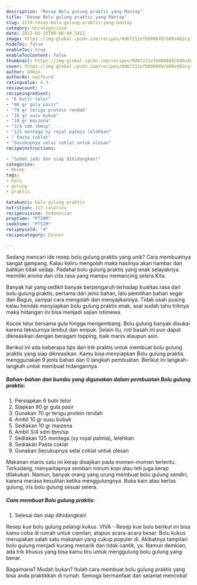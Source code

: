 ```yaml
---
description: "Resep Bolu gulung praktis yang Mantap"
title: "Resep Bolu gulung praktis yang Mantap"
slug: 2278-resep-bolu-gulung-praktis-yang-mantap
category: Uncategorized
date: 2022-05-25T08:08:04.541Z
image: https://img-global.cpcdn.com/recipes/0d6f211efb000849/680x482cq70/bolu-gulung-praktis-foto-resep-utama.jpg
hideToc: false
enableToc: true
enableTocContent: false
thumbnail: https://img-global.cpcdn.com/recipes/0d6f211efb000849/680x482cq70/bolu-gulung-praktis-foto-resep-utama.jpg
cover: https://img-global.cpcdn.com/recipes/0d6f211efb000849/680x482cq70/bolu-gulung-praktis-foto-resep-utama.jpg
author: Admin
authorAv: notfound
ratingvalue: 4.3
reviewcount: 7
recipeingredient:
- "6 butir telor"
- "90 gr gula pasir"
- "70 gr terigu protein rendah"
- "10 gr susu bubuk"
- "10 gr maizena"
- "3/4 sdm tbmsp"
- "125 mentega sy royal palmia lelehkan"
- " Pasta coklat"
- "Secukupnya selai coklat untuk olesan"
recipeinstructions:

- "Sudah jadi dan siap dihidangkan!"
categories:
- Resep
tags:
- bolu
- gulung
- praktis

katakunci: bolu gulung praktis 
nutrition: 117 calories
recipecuisine: Indonesian
preptime: "PT20M"
cooktime: "PT52M"
recipeyield: "4"
recipecategory: Dinner

---
```





Sedang mencari ide resep bolu gulung praktis yang unik? Cara membuatnya sangat gampang. Kalau keliru mengolah maka hasilnya akan hambar dan bahkan tidak sedap. Padahal bolu gulung praktis yang enak selayaknya memiliki aroma dan cita rasa yang mampu memancing selera Kita.





Banyak hal yang sedikit banyak berpengaruh terhadap kualitas rasa dari bolu gulung praktis, pertama dari jenis bahan, lalu pemilihan bahan segar dan Bagus, sampai cara mengolah dan menyajikannya. Tidak usah pusing kalau hendak menyiapkan bolu gulung praktis enak,      asal sudah tahu triknya maka hidangan ini bisa menjadi sajian istimewa.














Kocok telur bersama gula hingga mengembang. Bolu gulung banyak disukai karena teksturnya lembut dan empuk. Selain itu, roti basah ini pun dapat dikreasikan dengan beragam topping, baik manis ataupun asin.






Berikut ini ada beberapa tips dan trik praktis untuk membuat bolu gulung praktis yang siap dikreasikan. Kamu bisa menyiapkan Bolu gulung praktis menggunakan 9 jenis bahan dan 0 langkah pembuatan. Berikut ini langkah-langkah untuk membuat hidangannya.

<!--inarticleads1-->

##### Bahan-bahan dan bumbu yang digunakan dalam pembuatan Bolu gulung praktis:

1. Persiapkan 6 butir telor
1. Siapkan 90 gr gula pasir
1. Gunakan 70 gr terigu protein rendah
1. Ambil 10 gr susu bubuk
1. Sediakan 10 gr maizena
1. Ambil 3/4 sdm tbm/sp
1. Sediakan 125 mentega (sy royal palmia), lelehkan
1. Sediakan  Pasta coklat
1. Gunakan Secukupnya selai coklat untuk olesan


Makanan manis satu ini kerap disajikan pada momen-momen tertentu. Terkadang, menyantapnya sembari minum kopi atau teh juga kerap dilakukan. Namun, banyak orang yang urung membuat bolu gulung sendiri, karena merasa kesulitan ketika menggulungnya. Buka kain atau kertas gulung, iris bolu gulung sesuai selera. 

<!--inarticleads2-->

##### Cara membuat Bolu gulung praktis:


1. Selesai dan siap dihidangkan!

Resep kue bolu gulung pelangi kukus. VIVA - Resep kue bolu berikut ini bisa kamu coba di rumah untuk camilan, atapun acara-acara besar. Bolu kukus merupakan salah satu makanan yang cukup populer di. Akibatnya tampilan bolu gulung menjadi kurang menarik dan tidak cantik, ya. Namun demkian, ada trik khusus yang bisa kamu tiru untuk menggulung bolu gulung yang benar. 

Bagaimana? Mudah bukan? Itulah cara membuat bolu gulung praktis yang bisa anda praktikkan di rumah. Semoga bermanfaat dan selamat mencoba!
